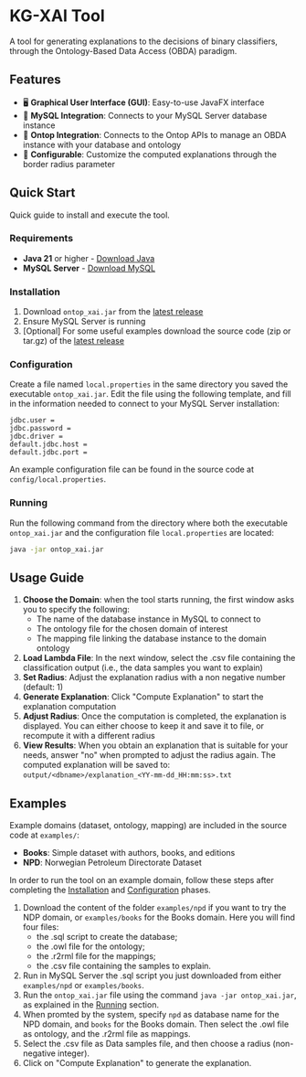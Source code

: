 # KG-XAI Tool

A tool for generating explanations to the decisions of binary classifiers, through the Ontology-Based Data Access (OBDA) paradigm.

## Features

- 🖥️ **Graphical User Interface (GUI)**: Easy-to-use JavaFX interface
- 🔗 **MySQL Integration**: Connects to your MySQL Server database instance
- 🔗 **Ontop Integration**: Connects to the Ontop APIs to manage an OBDA instance with your database and ontology
- 🎯 **Configurable**: Customize the computed explanations through the border radius parameter

## Quick Start
Quick guide to install and execute the tool.

### Requirements
- **Java 21** or higher - [Download Java](https://www.oracle.com/java/technologies/downloads/)
- **MySQL Server** - [Download MySQL](https://dev.mysql.com/downloads/mysql/)

  
### Installation
1. Download `ontop_xai.jar` from the [latest release](https://github.com/parwal-lp/ontop_xai/releases/latest)
2. Ensure MySQL Server is running
3. [Optional] For some useful examples download the source code (zip or tar.gz) of the [latest release](https://github.com/parwal-lp/ontop_xai/releases/latest)

### Configuration
Create a file named `local.properties` in the same directory you saved the executable `ontop_xai.jar`.
Edit the file using the following template, and fill in the information needed to connect to your MySQL Server installation:

```local.properties
jdbc.user =
jdbc.password =
jdbc.driver =
default.jdbc.host =
default.jdbc.port =
```

An example configuration file can be found in the source code at `config/local.properties`.

### Running
Run the following command from the directory where both the executable `ontop_xai.jar` and the configuration file `local.properties` are located:
```bash
java -jar ontop_xai.jar
```

## Usage Guide
1. **Choose the Domain**: when the tool starts running, the first window asks you to specify the following:
    - The name of the database instance in MySQL to connect to
    - The ontology file for the chosen domain of interest
    - The mapping file linking the database instance to the domain ontology
2. **Load Lambda File**: In the next window, select the .csv file containing the classification output (i.e., the data samples you want to explain)
4. **Set Radius**: Adjust the explanation radius with a non negative number (default: 1)
5. **Generate Explanation**: Click "Compute Explanation" to start the explanation computation
6. **Adjust Radius**: Once the computation is completed, the explanation is displayed. You can either choose to keep it and save it to file, or recompute it with a different radius
7. **View Results**: When you obtain an explanation that is suitable for your needs, answer "no" when prompted to adjust the radius again. The computed explanation will be saved to: `output/<dbname>/explanation_<YY-mm-dd_HH:mm:ss>.txt`


## Examples
Example domains (dataset, ontology, mapping) are included in the source code at `examples/`:
- **Books**: Simple dataset with authors, books, and editions
- **NPD**: Norwegian Petroleum Directorate Dataset

In order to run the tool on an example domain, follow these steps after completing the [Installation](#installation) and [Configuration](#configuration) phases.
1. Download the content of the folder `examples/npd` if you want to try the NDP domain, or `examples/books` for the Books domain. 
Here you will find four files: 
    - the .sql script to create the database;
    - the .owl file for the ontology;
    - the .r2rml file for the mappings;
    - the .csv file containing the samples to explain.
2. Run in MySQL Server the .sql script you just downloaded from either `examples/npd` or `examples/books`.
3. Run the `ontop_xai.jar` file using the command `java -jar ontop_xai.jar`, as explained in the [Running](#running) section.
4. When promted by the system, specify `npd` as database name for the NPD domain, and `books` for the Books domain.
Then select the .owl file as ontology, and the .r2rml file as mappings.
5. Select the .csv file as Data samples file, and then choose a radius (non-negative integer).
6. Click on "Compute Explanation" to generate the explanation.